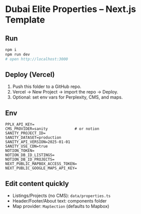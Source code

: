 # Dubai Elite Properties – Next.js Template

## Run
```bash
npm i
npm run dev
# open http://localhost:3000
```

## Deploy (Vercel)
1. Push this folder to a GitHub repo.
2. Vercel → New Project → import the repo → Deploy.
3. Optional: set env vars for Perplexity, CMS, and maps.

## Env
```
PPLX_API_KEY=
CMS_PROVIDER=sanity            # or notion
SANITY_PROJECT_ID=
SANITY_DATASET=production
SANITY_API_VERSION=2025-01-01
SANITY_USE_CDN=true
NOTION_TOKEN=
NOTION_DB_ID_LISTINGS=
NOTION_DB_ID_PROJECTS=
NEXT_PUBLIC_MAPBOX_ACCESS_TOKEN=
NEXT_PUBLIC_GOOGLE_MAPS_API_KEY=
```

## Edit content quickly
- Listings/Projects (no CMS): `data/properties.ts`
- Header/Footer/About text: components folder
- Map provider: `MapSection` (defaults to Mapbox)
